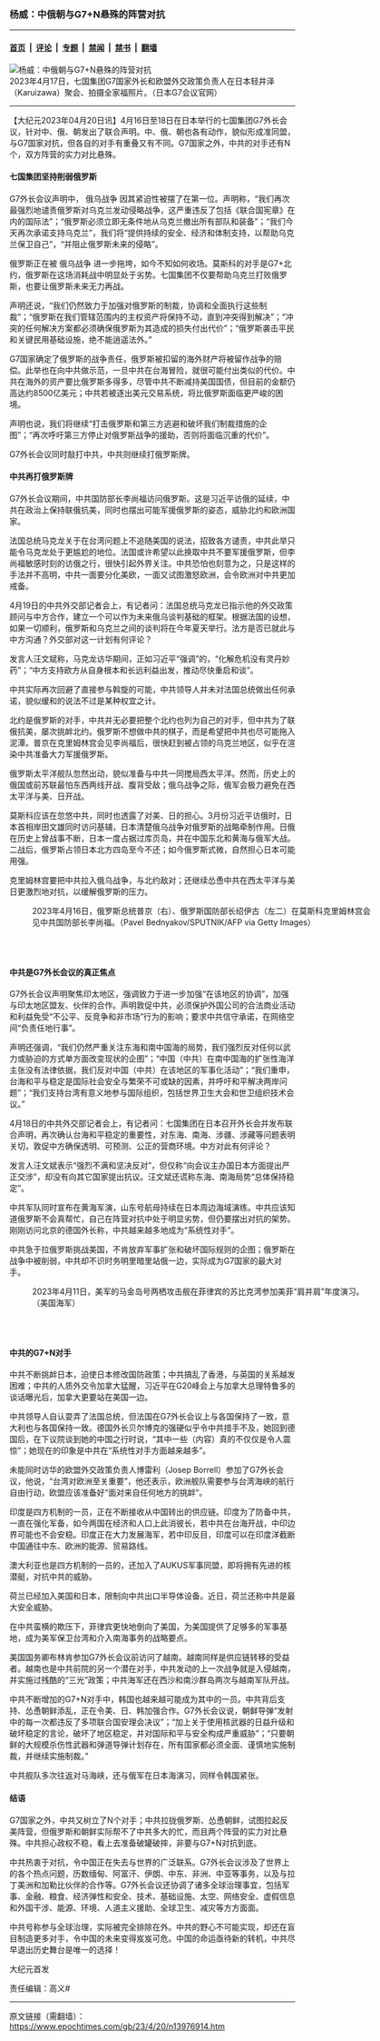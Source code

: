 ### 杨威：中俄朝与G7+N悬殊的阵营对抗

---

#### [首页](../../../..?n13976914) &nbsp;|&nbsp; [评论](../../../../../epoch-comment?n13976914) &nbsp;|&nbsp; [专题](../../../../../epoch-special?n13976914) &nbsp;|&nbsp; [禁闻](../../../../../epoch-news?n13976914) &nbsp;|&nbsp; [禁书](../../../../../books?n13976914) &nbsp;|&nbsp; [翻墙](https://github.com/gfw-breaker/nogfw/blob/master/README.md?n13976914)


<div><img alt="杨威：中俄朝与G7+N悬殊的阵营对抗" class="attachment-djy_600_400 size-djy_600_400 wp-post-image" src="https://i.epochtimes.com/assets/uploads/2023/04/id13976920-img_image17-600x400.jpg"/>
<div class="caption">
 2023年4月17日，七国集团G7国家外长和欧盟外交政策负责人在日本轻井泽（Karuizawa）聚会、拍摄全家福照片。（日本G7会议官网）
</div></div><hr/><div class="post_content" id="artbody" itemprop="articleBody">
 <!-- article content begin -->
 <p>
  【大纪元2023年04月20日讯】4月16日至18日在日本举行的七国集团G7外长会议，针对中、俄、朝发出了联合声明。中、俄、朝也各有动作，貌似形成准同盟，与G7国家对抗，但各自的对手有重叠又有不同。G7国家之外，中共的对手还有N个，双方阵营的实力对比悬殊。
 </p>
 <h4>
  七国集团坚持削弱俄罗斯
 </h4>
 <p>
  G7外长会议声明中，
  <ok href="https://www.epochtimes.com/gb/tag/%E4%BF%84%E4%B9%8C%E6%88%98%E4%BA%89.html">
   俄乌战争
  </ok>
  因其紧迫性被摆了在第一位。声明称，“我们再次最强烈地谴责俄罗斯对乌克兰发动侵略战争，这严重违反了包括《联合国宪章》在内的国际法”；“俄罗斯必须立即无条件地从乌克兰撤出所有部队和装备”；“我们今天再次承诺支持乌克兰”，我们将“提供持续的安全、经济和体制支持，以帮助乌克兰保卫自己”，“并阻止俄罗斯未来的侵略”。
 </p>
 <p>
  俄罗斯正在被
  <ok href="https://www.epochtimes.com/gb/tag/%E4%BF%84%E4%B9%8C%E6%88%98%E4%BA%89.html">
   俄乌战争
  </ok>
  进一步拖垮，如今不知如何收场。莫斯科的对手是G7+北约，俄罗斯在这场消耗战中明显处于劣势。七国集团不仅要帮助乌克兰打败俄罗斯，也要让俄罗斯未来无力再战。
 </p>
 <p>
  声明还说，“我们仍然致力于加强对俄罗斯的制裁，协调和全面执行这些制裁”；“俄罗斯在我们管辖范围内的主权资产将保持不动，直到冲突得到解决”；“冲突的任何解决方案都必须确保俄罗斯为其造成的损失付出代价”；“俄罗斯袭击平民和关键民用基础设施，绝不能逍遥法外。”
 </p>
 <p>
  G7国家确定了俄罗斯的战争责任，俄罗斯被扣留的海外财产将被留作战争的赔偿。此举也在向中共做示范，一旦中共在台海冒险，就很可能付出类似的代价。中共在海外的资产要比俄罗斯多得多，尽管中共不断减持美国国债，但目前的金额仍高达约8500亿美元；中共若被逐出美元交易系统，将比俄罗斯面临更严峻的困境。
 </p>
 <p>
  声明也说，我们将继续“打击俄罗斯和第三方逃避和破坏我们制裁措施的企图”；“再次呼吁第三方停止对俄罗斯战争的援助，否则将面临沉重的代价”。
 </p>
 <p>
  G7外长会议同时敲打中共，中共则继续打俄罗斯牌。
 </p>
 <h4>
  中共再打俄罗斯牌
 </h4>
 <p>
  G7外长会议期间，中共国防部长李尚福访问俄罗斯。这是习近平访俄的延续，中共在政治上保持联俄抗美，同时也摆出可能军援俄罗斯的姿态，威胁北约和欧洲国家。
 </p>
 <p>
  法国总统马克龙关于在台湾问题上不追随美国的说法，招致各方谴责，中共此举只能令马克龙处于更尴尬的地位。法国或许希望以此换取中共不要军援俄罗斯，但李尚福敏感时刻的访俄之行，很快引起外界关注。中共恐怕也刻意为之，只是这样的手法并不高明，中共一面要分化美欧，一面又试图激怒欧洲，会令欧洲对中共更加戒备。
 </p>
 <p>
  4月19日的中共外交部记者会上，有记者问：法国总统马克龙已指示他的外交政策顾问与中方合作，建立一个可以作为未来俄乌谈判基础的框架。根据法国的设想，如果一切顺利，俄罗斯和乌克兰之间的谈判将在今年夏天举行。法方是否已就此与中方沟通？外交部对这一计划有何评论？
 </p>
 <p>
  发言人汪文斌称，马克龙访华期间，正如习近平“强调”的，“化解危机没有灵丹妙药”；“中方支持欧方从自身根本和长远利益出发，推动尽快重启和谈”。
 </p>
 <p>
  中共实际再次回避了直接参与斡旋的可能，中共领导人并未对法国总统做出任何承诺，貌似缓和的说法不过是某种权宜之计。
 </p>
 <p>
  北约是俄罗斯的对手，中共并无必要把整个北约也列为自己的对手，但中共为了联俄抗美，屡次挑衅北约。俄罗斯不想做中共的棋子，而是希望把中共也尽可能拖入泥潭。普京在克里姆林宫会见李尚福后，很快赶到被占领的乌克兰地区，似乎在渲染中共准备大力军援俄罗斯。
 </p>
 <p>
  俄罗斯太平洋舰队忽然出动，貌似准备与中共一同搅局西太平洋。然而，历史上的俄国或前苏联最怕东西两线开战、腹背受敌；俄乌战争之际，俄军会极力避免在西太平洋与美、日开战。
 </p>
 <p>
  莫斯科应该在忽悠中共，同时也透露了对美、日的担心。3月份习近平访俄时，日本首相岸田文雄同时访问基辅，日本清楚俄乌战争对俄罗斯的战略牵制作用。日俄在历史上曾战事不断，日本一度占据过库页岛，并在中国东北和黄海与俄军大战。二战后，俄罗斯占领日本北方四岛至今不还；如今俄罗斯式微，自然担心日本可能用强。
 </p>
 <p>
  克里姆林宫要把中共拉入俄乌战争，与北约敌对；还继续怂恿中共在西太平洋与美日更激烈地对抗，以缓解俄罗斯的压力。
 </p>
 <figure aria-describedby="caption-attachment-13976538" class="wp-caption aligncenter" id="attachment_13976538" style="width: 600px">
  <ok href="https://i.epochtimes.com/assets/uploads/2023/04/id13976538-GettyImages-1251907856.jpg" target="_blank">
   <img alt="" class="size-large wp-image-13976538" src="https://i.epochtimes.com/assets/uploads/2023/04/id13976538-GettyImages-1251907856-600x402.jpg"/>
  </ok>
  <br/><figcaption class="wp-caption-text" id="caption-attachment-13976538">
   2023年4月16日，俄罗斯总统普京（右）、俄罗斯国防部长绍伊古（左二）在莫斯科克里姆林宫会见中共国防部长李尚福。（Pavel Bednyakov/SPUTNIK/AFP via Getty Images）
  </figcaption><br/>
 </figure><br/>
 <h4>
  中共是G7外长会议的真正焦点
 </h4>
 <p>
  G7外长会议声明聚焦印太地区，强调致力于进一步加强“在该地区的协调”，加强与印太地区盟友、伙伴的合作。声明敦促中共，必须保护外国公司的合法商业活动和利益免受“不公平、反竞争和非市场”行为的影响；要求中共信守承诺，在网络空间“负责任地行事”。
 </p>
 <p>
  声明还强调，“我们仍然严重关注东海和南中国海的局势，我们强烈反对任何以武力或胁迫的方式单方面改变现状的企图”；“中国（中共）在南中国海的扩张性海洋主张没有法律依据，我们反对中国（中共）在该地区的军事化活动”；“我们重申，台海和平与稳定是国际社会安全与繁荣不可或缺的因素，并呼吁和平解决两岸问题”；“我们支持台湾有意义地参与国际组织，包括世界卫生大会和世卫组织技术会议。”
 </p>
 <p>
  4月18日的中共外交部记者会上，有记者问：七国集团在日本召开外长会并发布联合声明，再次确认台海和平稳定的重要性，对东海、南海、涉疆、涉藏等问题表明关切，敦促中方确保透明、可预测、公正的营商环境。中方对此有何评论？
 </p>
 <p>
  发言人汪文斌表示“强烈不满和坚决反对”，但仅称“向会议主办国日本方面提出严正交涉”，却没有向其它国家提出抗议。汪文斌还谎称东海、南海局势“总体保持稳定”。
 </p>
 <p>
  中共军队同时宣布在黄海军演，山东号航母持续在日本周边海域演练。中共应该知道俄罗斯不会真帮忙，自己在阵营对抗中处于明显劣势，但仍要摆出对抗的架势。刚刚访问北京的德国外长称，中共越来越多地成为“系统性对手”。
 </p>
 <p>
  中共急于拉俄罗斯挑战美国，不肯放弃军事扩张和破坏国际规则的企图；俄罗斯在战争中被削弱，中共却不识时务明里暗里站俄一边，实际成为G7国家的最大对手。
 </p>
 <figure aria-describedby="caption-attachment-13976925" class="wp-caption aligncenter" id="attachment_13976925" style="width: 600px">
  <ok href="https://i.epochtimes.com/assets/uploads/2023/04/id13976925-230411-N-HX806-2070.jpg" target="_blank">
   <img alt="" class="size-large wp-image-13976925" src="https://i.epochtimes.com/assets/uploads/2023/04/id13976925-230411-N-HX806-2070-600x400.jpg"/>
  </ok>
  <br/><figcaption class="wp-caption-text" id="caption-attachment-13976925">
   2023年4月11日，美军的马金岛号两栖攻击舰在菲律宾的苏比克湾参加美菲“肩并肩”年度演习。（美国海军）
  </figcaption><br/>
 </figure><br/>
 <h4>
  中共的G7+N对手
 </h4>
 <p>
  中共不断挑衅日本，迫使日本修改国防政策；中共搞乱了香港，与英国的关系越发困难；中共的人质外交令加拿大猛醒，习近平在G20峰会上与加拿大总理特鲁多的谈话曝光后，加拿大更要站在美国一边。
 </p>
 <p>
  中共领导人自认耍弄了法国总统，但法国在G7外长会议上与各国保持了一致，意大利也与各国保持一致。德国外长贝尔博克的强硬似乎令中共措手不及，她回到德国后，在下议院谈到她的中国之行时说，“其中一些（内容）真的不仅仅是令人震惊”；她现在的印象是中共在“系统性对手方面越来越多”。
 </p>
 <p>
  未能同时访华的欧盟外交政策负责人博雷利（Josep Borrell）参加了G7外长会议，他说，“台湾对欧洲至关重要”，他还表示，欧洲舰队需要参与台湾海峡的航行自由行动，欧盟应该准备好“面对来自任何地方的挑衅”。
 </p>
 <p>
  印度是四方机制的一员，正在不断接收从中国转出的供应链。印度为了防备中共，一直在强化军备，如今两国在经济和人口上此消彼长，若中共在台海开战，中印边界可能也不会安稳。印度正在大力发展海军，若中印反目，印度可以在印度洋截断中国通往中东、欧洲的能源、贸易路线。
 </p>
 <p>
  澳大利亚也是四方机制的一员的，还加入了AUKUS军事同盟，即将拥有先进的核潜艇，对抗中共的威胁。
 </p>
 <p>
  荷兰已经加入美国和日本，限制向中共出口半导体设备。近日，荷兰还称中共是最大安全威胁。
 </p>
 <p>
  在中共蛮横的欺压下，菲律宾更快地倒向了美国，为美国提供了足够多的军事基地，成为美军保卫台湾和介入南海事务的战略要点。
 </p>
 <p>
  美国国务卿布林肯参加G7外长会议前访问了越南。越南同样是供应链转移的受益者。越南也是中共前院的另一个潜在对手，中共发动的上一次战争就是入侵越南，并实施过残酷的“三光”政策；中共海军还在西沙和南沙群岛两次与越南军队开战。
 </p>
 <p>
  中共不断增加的G7+N对手中，韩国也越来越可能成为其中的一员。中共背后支持、怂恿朝鲜添乱，正在令美、日、韩加强合作。G7外长会议说，朝鲜导弹“发射中的每一次都违反了多项联合国安理会决议”；“加上关于使用核武器的日益升级和破坏稳定的言论，破坏了地区稳定，并对国际和平与安全构成严重威胁”；“只要朝鲜的大规模杀伤性武器和弹道导弹计划存在，所有国家都必须全面、谨慎地实施制裁，并继续实施制裁。”
 </p>
 <p>
  中共舰队多次往返对马海峡，还与俄军在日本海演习，同样令韩国紧张。
 </p>
 <h4>
  结语
 </h4>
 <p>
  G7国家之外，中共又树立了N个对手；中共拉拢俄罗斯、怂恿朝鲜，试图拉起反美阵营，但俄罗斯和朝鲜实际帮不了中共多大的忙，而且两个阵营的实力对比悬殊。中共担心政权不稳，看上去准备破罐破摔，非要与G7+N对抗到底。
 </p>
 <p>
  中共热衷于对抗，令中国正在失去与世界的广泛联系。G7外长会议涉及了世界上的各个热点问题，历数缅甸、阿富汗、伊朗、中东、非洲、中亚等事务，以及与拉丁美洲和加勒比伙伴的合作等。G7外长会议还协调了诸多全球治理事宜，包括军事、金融、粮食、经济弹性和安全、技术、基础设施、太空、网络安全、虚假信息和外国干涉、能源、环境、人道主义援助、全球卫生、减灾等方方面面。
 </p>
 <p>
  中共号称参与全球治理，实际被完全排除在外。中共的野心不可能实现，却还在盲目制造更多对手，令中国的未来变得岌岌可危。中国的命运亟待新的转机，中共尽早退出历史舞台是唯一的选择！
 </p>
 <p>
  大纪元首发
 </p>
 <p>
  责任编辑：高义#
 </p>
 <!-- article content end -->
 <div id="below_article_ad">
 </div>
</div>


---

原文链接（需翻墙）：https://www.epochtimes.com/gb/23/4/20/n13976914.htm